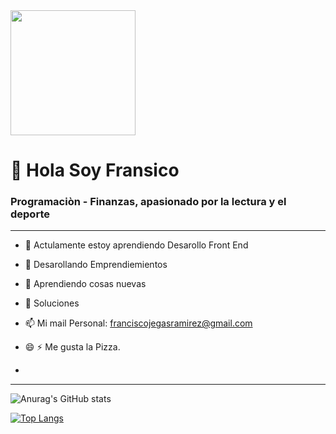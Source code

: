 
<div id="header" aling ="center">
    <img src="https://media.giphy.com/media/liRTgRfK9XljrH2EFt/giphy.gif" width="200">
    <h1 aling="center"> 👋 Hola Soy Fransico</h1>
    <h3 aling="center">Programaciòn - Finanzas,  apasionado por la lectura y el deporte</h3>

</div>


---

- 🔭 Actulamente estoy aprendiendo Desarollo Front End

- 🌱 Desarollando Emprendiemientos

- 🤔 Aprendiendo cosas nuevas

- 💬 Soluciones

- 📫 Mi mail Personal: franciscojegasramirez@gmail.com

- 😄 ⚡ Me gusta la Pizza.
-  
---


![Anurag's GitHub stats](https://github-readme-stats.vercel.app/api?username=anuraghazra&show_icons=true&theme=radical)

[![Top Langs](https://github-readme-stats.vercel.app/api/top-langs/?username=anuraghazra&hide_progress=true)](https://github.com/anuraghazra/github-readme-stats)



